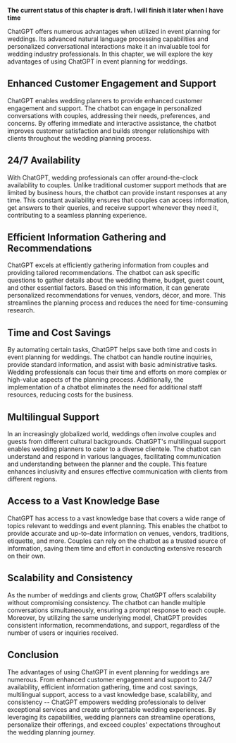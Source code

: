 **The current status of this chapter is draft. I will finish it later when I have time**

ChatGPT offers numerous advantages when utilized in event planning for weddings. Its advanced natural language processing capabilities and personalized conversational interactions make it an invaluable tool for wedding industry professionals. In this chapter, we will explore the key advantages of using ChatGPT in event planning for weddings.

Enhanced Customer Engagement and Support
----------------------------------------

ChatGPT enables wedding planners to provide enhanced customer engagement and support. The chatbot can engage in personalized conversations with couples, addressing their needs, preferences, and concerns. By offering immediate and interactive assistance, the chatbot improves customer satisfaction and builds stronger relationships with clients throughout the wedding planning process.

24/7 Availability
-----------------

With ChatGPT, wedding professionals can offer around-the-clock availability to couples. Unlike traditional customer support methods that are limited by business hours, the chatbot can provide instant responses at any time. This constant availability ensures that couples can access information, get answers to their queries, and receive support whenever they need it, contributing to a seamless planning experience.

Efficient Information Gathering and Recommendations
---------------------------------------------------

ChatGPT excels at efficiently gathering information from couples and providing tailored recommendations. The chatbot can ask specific questions to gather details about the wedding theme, budget, guest count, and other essential factors. Based on this information, it can generate personalized recommendations for venues, vendors, décor, and more. This streamlines the planning process and reduces the need for time-consuming research.

Time and Cost Savings
---------------------

By automating certain tasks, ChatGPT helps save both time and costs in event planning for weddings. The chatbot can handle routine inquiries, provide standard information, and assist with basic administrative tasks. Wedding professionals can focus their time and efforts on more complex or high-value aspects of the planning process. Additionally, the implementation of a chatbot eliminates the need for additional staff resources, reducing costs for the business.

Multilingual Support
--------------------

In an increasingly globalized world, weddings often involve couples and guests from different cultural backgrounds. ChatGPT's multilingual support enables wedding planners to cater to a diverse clientele. The chatbot can understand and respond in various languages, facilitating communication and understanding between the planner and the couple. This feature enhances inclusivity and ensures effective communication with clients from different regions.

Access to a Vast Knowledge Base
-------------------------------

ChatGPT has access to a vast knowledge base that covers a wide range of topics relevant to weddings and event planning. This enables the chatbot to provide accurate and up-to-date information on venues, vendors, traditions, etiquette, and more. Couples can rely on the chatbot as a trusted source of information, saving them time and effort in conducting extensive research on their own.

Scalability and Consistency
---------------------------

As the number of weddings and clients grow, ChatGPT offers scalability without compromising consistency. The chatbot can handle multiple conversations simultaneously, ensuring a prompt response to each couple. Moreover, by utilizing the same underlying model, ChatGPT provides consistent information, recommendations, and support, regardless of the number of users or inquiries received.

Conclusion
----------

The advantages of using ChatGPT in event planning for weddings are numerous. From enhanced customer engagement and support to 24/7 availability, efficient information gathering, time and cost savings, multilingual support, access to a vast knowledge base, scalability, and consistency -- ChatGPT empowers wedding professionals to deliver exceptional services and create unforgettable wedding experiences. By leveraging its capabilities, wedding planners can streamline operations, personalize their offerings, and exceed couples' expectations throughout the wedding planning journey.

